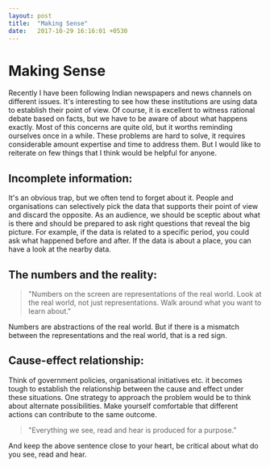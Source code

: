 ```yaml
---
layout: post
title:  "Making Sense"
date:   2017-10-29 16:16:01 +0530
---
```

# Making Sense

Recently I have been following Indian newspapers and news channels on different issues. It's interesting to see how these institutions are using data to establish their point of view. Of course, it is excellent to witness rational debate based on facts, but we have to be aware of about what happens exactly. Most of this concerns are quite old, but it worths reminding ourselves once in a while. These problems are hard to solve, it requires considerable amount expertise and time to address them. But I would like to reiterate on few things that I think would be helpful for anyone. 

## Incomplete information:
It's an obvious trap, but we often tend to forget about it. People and organisations can selectively pick the data that supports their point of view and discard the opposite. As an audience, we should be sceptic about what is there and should be prepared to ask right questions that reveal the big picture. For example, if the data is related to a specific period, you could ask what happened before and after. If the data is about a place, you can have a look at the nearby data. 

## The numbers and the reality:
>"Numbers on the screen are representations of the real world.
Look at the real world, not just representations. Walk around what you want to learn about."

Numbers are abstractions of the real world. But if there is a mismatch between the representations and the real world, that is a red sign. 

## Cause-effect relationship:
Think of government policies, organisational initiatives etc. it becomes tough to establish the relationship between the cause and effect under these situations. One strategy to approach the problem would be to think about alternate possibilities. Make yourself comfortable that different actions can contribute to the same outcome. 

>"Everything we see, read and hear is produced for a purpose." 

And keep the above sentence close to your heart, be critical about what do you see, read and hear. 